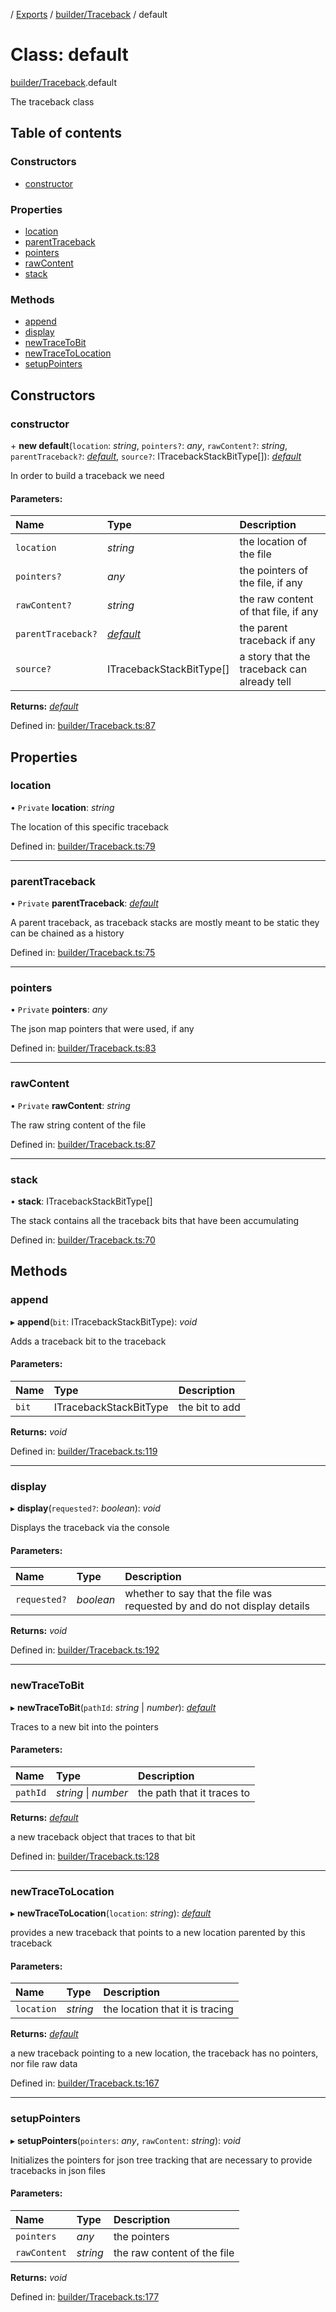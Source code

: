 [](../README.md) / [Exports](../modules.md) / [builder/Traceback](../modules/builder_traceback.md) / default

# Class: default

[builder/Traceback](../modules/builder_traceback.md).default

The traceback class

## Table of contents

### Constructors

- [constructor](builder_traceback.default.md#constructor)

### Properties

- [location](builder_traceback.default.md#location)
- [parentTraceback](builder_traceback.default.md#parenttraceback)
- [pointers](builder_traceback.default.md#pointers)
- [rawContent](builder_traceback.default.md#rawcontent)
- [stack](builder_traceback.default.md#stack)

### Methods

- [append](builder_traceback.default.md#append)
- [display](builder_traceback.default.md#display)
- [newTraceToBit](builder_traceback.default.md#newtracetobit)
- [newTraceToLocation](builder_traceback.default.md#newtracetolocation)
- [setupPointers](builder_traceback.default.md#setuppointers)

## Constructors

### constructor

\+ **new default**(`location`: *string*, `pointers?`: *any*, `rawContent?`: *string*, `parentTraceback?`: [*default*](builder_traceback.default.md), `source?`: ITracebackStackBitType[]): [*default*](builder_traceback.default.md)

In order to build a traceback we need

#### Parameters:

Name | Type | Description |
:------ | :------ | :------ |
`location` | *string* | the location of the file   |
`pointers?` | *any* | the pointers of the file, if any   |
`rawContent?` | *string* | the raw content of that file, if any   |
`parentTraceback?` | [*default*](builder_traceback.default.md) | the parent traceback if any   |
`source?` | ITracebackStackBitType[] | a story that the traceback can already tell    |

**Returns:** [*default*](builder_traceback.default.md)

Defined in: [builder/Traceback.ts:87](https://github.com/onzag/itemize/blob/11a98dec/builder/Traceback.ts#L87)

## Properties

### location

• `Private` **location**: *string*

The location of this specific traceback

Defined in: [builder/Traceback.ts:79](https://github.com/onzag/itemize/blob/11a98dec/builder/Traceback.ts#L79)

___

### parentTraceback

• `Private` **parentTraceback**: [*default*](builder_traceback.default.md)

A parent traceback, as traceback stacks are mostly meant to be static
they can be chained as a history

Defined in: [builder/Traceback.ts:75](https://github.com/onzag/itemize/blob/11a98dec/builder/Traceback.ts#L75)

___

### pointers

• `Private` **pointers**: *any*

The json map pointers that were used, if any

Defined in: [builder/Traceback.ts:83](https://github.com/onzag/itemize/blob/11a98dec/builder/Traceback.ts#L83)

___

### rawContent

• `Private` **rawContent**: *string*

The raw string content of the file

Defined in: [builder/Traceback.ts:87](https://github.com/onzag/itemize/blob/11a98dec/builder/Traceback.ts#L87)

___

### stack

• **stack**: ITracebackStackBitType[]

The stack contains all the traceback bits that have been accumulating

Defined in: [builder/Traceback.ts:70](https://github.com/onzag/itemize/blob/11a98dec/builder/Traceback.ts#L70)

## Methods

### append

▸ **append**(`bit`: ITracebackStackBitType): *void*

Adds a traceback bit to the traceback

#### Parameters:

Name | Type | Description |
:------ | :------ | :------ |
`bit` | ITracebackStackBitType | the bit to add    |

**Returns:** *void*

Defined in: [builder/Traceback.ts:119](https://github.com/onzag/itemize/blob/11a98dec/builder/Traceback.ts#L119)

___

### display

▸ **display**(`requested?`: *boolean*): *void*

Displays the traceback via the console

#### Parameters:

Name | Type | Description |
:------ | :------ | :------ |
`requested?` | *boolean* | whether to say that the file was requested by and do not display details    |

**Returns:** *void*

Defined in: [builder/Traceback.ts:192](https://github.com/onzag/itemize/blob/11a98dec/builder/Traceback.ts#L192)

___

### newTraceToBit

▸ **newTraceToBit**(`pathId`: *string* \| *number*): [*default*](builder_traceback.default.md)

Traces to a new bit into the pointers

#### Parameters:

Name | Type | Description |
:------ | :------ | :------ |
`pathId` | *string* \| *number* | the path that it traces to   |

**Returns:** [*default*](builder_traceback.default.md)

a new traceback object that traces to that bit

Defined in: [builder/Traceback.ts:128](https://github.com/onzag/itemize/blob/11a98dec/builder/Traceback.ts#L128)

___

### newTraceToLocation

▸ **newTraceToLocation**(`location`: *string*): [*default*](builder_traceback.default.md)

provides a new traceback that points to a new location parented
by this traceback

#### Parameters:

Name | Type | Description |
:------ | :------ | :------ |
`location` | *string* | the location that it is tracing   |

**Returns:** [*default*](builder_traceback.default.md)

a new traceback pointing to a new location, the traceback
has no pointers, nor file raw data

Defined in: [builder/Traceback.ts:167](https://github.com/onzag/itemize/blob/11a98dec/builder/Traceback.ts#L167)

___

### setupPointers

▸ **setupPointers**(`pointers`: *any*, `rawContent`: *string*): *void*

Initializes the pointers for json tree tracking that
are necessary to provide tracebacks in json files

#### Parameters:

Name | Type | Description |
:------ | :------ | :------ |
`pointers` | *any* | the pointers   |
`rawContent` | *string* | the raw content of the file    |

**Returns:** *void*

Defined in: [builder/Traceback.ts:177](https://github.com/onzag/itemize/blob/11a98dec/builder/Traceback.ts#L177)
